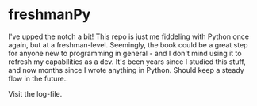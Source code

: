 # freshmanPy
I've upped the notch a bit! This repo is just me fiddeling with Python once again, but at a freshman-level.
Seemingly, the book could be a great step for anyone new to programming in general - and I don't mind using it to refresh my capabilities
as a dev. It's been years since I studied this stuff, and now months since I wrote anything in Python. Should keep a steady flow in the future..

Visit the log-file.
